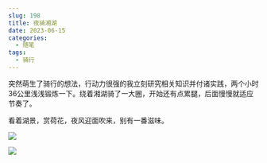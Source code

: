 ```yaml
---
slug: 198
title: 夜骑湘湖
date: 2023-06-15
categories: 
  - 随笔
tags:
  - 骑行
---
```


突然萌生了骑行的想法，行动力很强的我立刻研究相关知识并付诸实践，两个小时36公里浅浅锻炼一下。绕着湘湖骑了一大圈，开始还有点累腿，后面慢慢就适应节奏了。

看着湖景，赏荷花，夜风迎面吹来，别有一番滋味。

![](https://imgurl.zishu.me/images/old/2023/648aba29327bf.png)

![](https://imgurl.zishu.me/images/old/2023/648aba29caee1.png)
